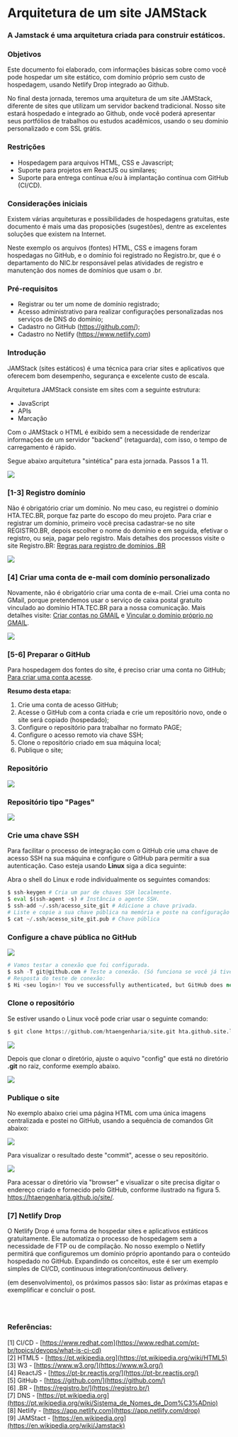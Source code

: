 # Arquitetura de um site JAMStack

### A Jamstack é uma arquitetura criada para construir estáticos.

### Objetivos

Este documento foi elaborado, com informações básicas sobre como você pode hospedar um site estático, com domínio próprio sem custo de hospedagem, usando Netlify Drop integrado ao Github.

No final desta jornada, teremos uma arquitetura de um site JAMStack, diferente de sites que utilizam um servidor backend tradicional. Nosso site estará hospedado e integrado ao Github, onde você poderá apresentar seus portfólios de trabalhos ou estudos acadêmicos, usando o seu domínio personalizado e com SSL grátis.

### Restrições

- Hospedagem para arquivos HTML, CSS e Javascript;
- Suporte para projetos em ReactJS ou similares;
- Suporte para entrega contínua e/ou à implantação contínua com GitHub (CI/CD).

### Considerações iniciais

Existem várias arquiteturas e possibilidades de hospedagens gratuitas, este documento é mais uma das proposições (sugestões), dentre as excelentes soluções que existem na Internet.

Neste exemplo os arquivos (fontes) HTML, CSS e imagens foram hospedagas no GitHub, e o domínio foi registrado no Registro.br, que é o departamento do NIC.br responsável pelas atividades de registro e manutenção dos nomes de domínios que usam o .br.

### Pré-requisitos

- Registrar ou ter um nome de domínio registrado;
- Acesso administrativo para realizar configurações personalizadas nos serviços de DNS do domínio;
- Cadastro no GitHub (https://github.com/);
- Cadastro no Netlify (https://www.netlify.com)

### Introdução

JAMStack (sites estáticos) é uma técnica para criar sites e aplicativos que oferecem bom desempenho, segurança e excelente custo de escala.

Arquitetura JAMStack consiste em sites com a seguinte estrutura:

- JavaScript
- APIs
- Marcação

Com o JAMStack o HTML é exibido sem a necessidade de renderizar informações de um servidor "backend" (retaguarda), com isso, o tempo de carregamento é rápido.

Segue abaixo arquitetura "sintética" para esta jornada. Passos 1 a 11.

![](img/arquitetura_hospedagem_site.png)

### [1-3] Registro domínio

Não é obrigatório criar um domínio. No meu caso, eu registrei o domínio HTA.TEC.BR, porque faz parte do escopo do meu projeto. Para criar e registrar um domínio, primeiro você precisa cadastrar-se no site REGISTRO.BR, depois escolher o nome do domínio e em seguida, efetivar o registro, ou seja, pagar pelo registro. Mais detalhes dos processos visite o site Registro.BR: [Regras para registro de domínios .BR](https://registro.br/dominio/regras/)

![](img/registro_dominio.png)

### [4] Criar uma conta de e-mail com domínio personalizado

Novamente, não é obrigatório criar uma conta de e-mail. Criei uma conta no GMail, porque pretendemos usar o serviço de caixa postal gratuito vinculado ao domínio HTA.TEC.BR para a nossa comunicação. Mais detalhes visite: [Criar contas no GMAIL](https://support.google.com/mail/answer/56256?hl=pt-BR) e [Vincular o domínio próprio no GMAIL](https://support.google.com/a/answer/140034?hl=pt-BR).

![](img/dominio_gmail.png)

### [5-6] Preparar o GitHub

Para hospedagem dos fontes do site, é preciso criar uma conta no GitHub; [Para criar uma conta acesse](https://github.com/signup?ref_cta=Sign+up&ref_loc=header+logged+out&ref_page=%2F&source=header-home).

**Resumo desta etapa:**

1. Crie uma conta de acesso GitHub;
2. Acesse o GitHub com a conta criada e crie um repositório novo, onde o site será copiado (hospedado);
3. Configure o repositório para trabalhar no formato PAGE;
4. Configure o acesso remoto via chave SSH;
5. Clone o repositório criado em sua máquina local;
6. Publique o site;

### Repositório

![](img/criar_repositorio.png)

### Repositório tipo "Pages"

![](img/repositorio_pages.png)

### Crie uma chave SSH

Para facilitar o processo de integração com o GitHub crie uma chave de acesso SSH na sua máquina e configure o GitHub para permitir a sua autenticação. Caso esteja usando **Linux** siga a dica seguinte:

Abra o shell do Linux e rode individualmente os seguintes comandos:

```python
$ ssh-keygen # Cria um par de chaves SSH localmente.
$ eval $(ssh-agent -s) # Instância o agente SSH.
$ ssh-add ~/.ssh/acesso_site_git # Adicione a chave privada.
# Liste e copie a sua chave pública na memória e poste na configuração da SSH Key do GitHub.
$ cat ~/.ssh/acesso_site_git.pub # Chave pública
```

### Configure a chave pública no GitHub

![](img/ssh_key.png)

```python
# Vamos testar a conexão que foi configurada.
$ ssh -T git@github.com # Teste a conexão. (Só funciona se você já tiver configurado a sua chave no Git)
# Resposta do teste de conexão:
$ Hi <seu login>! You ve successfully authenticated, but GitHub does not provide shell access.
```

### Clone o repositório

Se estiver usando o Linux você pode criar usar o seguinte comando:

```python
$ git clone https://github.com/htaengenharia/site.git hta.github.site.local
```

![](img/clone_repo.png)

Depois que clonar o diretório, ajuste o aquivo "config" que está no diretório **.git** no raiz, conforme exemplo abaixo.

![](img/config.png)

### Publique o site

No exemplo abaixo criei uma página HTML com uma única imagens centralizada e postei no GitHub, usando a sequência de comandos Git abaixo:

![](img/commit.png)

Para visualizar o resultado deste "commit", acesse o seu repositório.

![](img/first_commit.png)

Para acessar o diretório via "browser" e visualizar o site precisa digitar o endereço criado e fornecido pelo GitHub, conforme ilustrado na figura 5. https://htaengenharia.github.io/site/.

### [7] Netlify Drop

O Netlify Drop é uma forma de hospedar sites e aplicativos estáticos gratuitamente. Ele automatiza o processo de hospedagem sem a necessidade de FTP ou de compilação. No nosso exemplo o Netlify permitirá que configuremos um domínio próprio apontando para o conteúdo hospedado no GitHub. 
Expandindo os conceitos, este é ser um exemplo simples de CI/CD, continuous integration/continuous delivery.

(em desenvolvimento), os próximos passos são: listar as próximas etapas e exemplificar e concluir o post.

```python

```

```python

```

```python

```

### Referências:

[1] CI/CD - [https://www.redhat.com](https://www.redhat.com/pt-br/topics/devops/what-is-ci-cd)<br>
[2] HTML5 - [https://pt.wikipedia.org](https://pt.wikipedia.org/wiki/HTML5)<br>
[3] W3 - [https://www.w3.org/](https://www.w3.org/)<br>
[4] ReactJS - [https://pt-br.reactjs.org/](https://pt-br.reactjs.org/)<br>
[5] GitHub - [https://github.com/](https://github.com/)<br>
[6] .BR - [https://registro.br/](https://registro.br/)<br>
[7] DNS - [https://pt.wikipedia.org](https://pt.wikipedia.org/wiki/Sistema_de_Nomes_de_Dom%C3%ADnio)<br>
[8] Netlify - [https://app.netlify.com](https://app.netlify.com/drop)<br>
[9] JAMStact - [https://en.wikipedia.org](https://en.wikipedia.org/wiki/Jamstack)

```python

```
